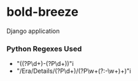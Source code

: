 # bold-breeze
Django application
### Python Regexes Used
- "\((?P<start>\d+)-(?P<end>\d+)\)"i
- "/Era/Details/(?P<faction>\d+)/(?P<slug>\w+(?:-\w+)+)"i